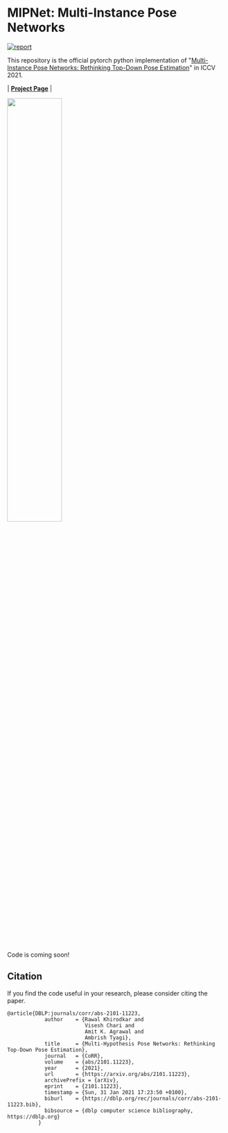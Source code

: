 # MIPNet: Multi-Instance Pose Networks

[![report](https://img.shields.io/badge/arxiv-report-red)](https://arxiv.org/pdf/2101.11223)
<!-- [![PWC](https://img.shields.io/badge/PWC-report-blue)](https://rawalkhirodkar.github.io/) -->

This repository is the official pytorch python implementation of "[Multi-Instance Pose Networks: Rethinking Top-Down Pose Estimation](https://arxiv.org/pdf/2101.11223)" in ICCV 2021.

| [**Project Page**](https://rawalkhirodkar.github.io/mipnet)  | 

<!-- ![Teaser Image](https://rawalkhirodkar.github.io/images/iccv21_mip.png) -->
<img src=https://rawalkhirodkar.github.io/images/iccv21_mip.png width="50%">

Code is coming soon!

## Citation
If you find the code useful in your research, please consider citing the paper.

```
@article{DBLP:journals/corr/abs-2101-11223,
            author    = {Rawal Khirodkar and
                         Visesh Chari and
                         Amit K. Agrawal and
                         Ambrish Tyagi},
            title     = {Multi-Hypothesis Pose Networks: Rethinking Top-Down Pose Estimation},
            journal   = {CoRR},
            volume    = {abs/2101.11223},
            year      = {2021},
            url       = {https://arxiv.org/abs/2101.11223},
            archivePrefix = {arXiv},
            eprint    = {2101.11223},
            timestamp = {Sun, 31 Jan 2021 17:23:50 +0100},
            biburl    = {https://dblp.org/rec/journals/corr/abs-2101-11223.bib},
            bibsource = {dblp computer science bibliography, https://dblp.org}
          }
```









